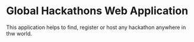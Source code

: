 # Global Hackathons Web Application 

This application helps to find, register or host any hackathon anywhere in thw world.
 

